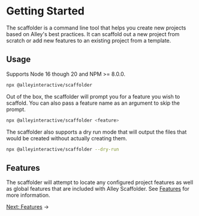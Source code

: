 # Getting Started

The scaffolder is a command line tool that helps you create new projects based
on Alley's best practices. It can scaffold out a new project from scratch or
add new features to an existing project from a template.

## Usage

Supports Node 16 though 20 and NPM >= 8.0.0.

```bash
npx @alleyinteractive/scaffolder
```

Out of the box, the scaffolder will prompt you for a feature you wish to
scaffold. You can also pass a feature name as an argument to skip the prompt.

```bash
npx @alleyinteractive/scaffolder <feature>
```

The scaffolder also supports a dry run mode that will output the files that
would be created without actually creating them.

```bash
npx @alleyinteractive/scaffolder --dry-run
```

## Features

The scaffolder will attempt to locate any configured project features as well as
global features that are included with Alley Scaffolder. See [Features](./1-features.md)
for more information.

[Next: Features](./2-features.md) &rarr;
